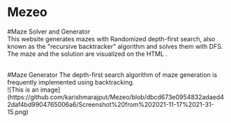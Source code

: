 # Mezeo
#Maze Solver and Generator<br>
This website generates mazes with Randomized depth-first search, also known as the "recursive backtracker" algorithm and solves them with DFS. The maze and the solution are visualized on the HTML <canvas>.

 <br>
  #Maze Generator
  The depth-first search algorithm of maze generation is frequently implemented using backtracking.
  <br>
![This is an image](https://github.com/karishmarajput/Mezeo/blob/dbcd673e0954832adaed42daf4bd9904765006a6/Screenshot%20from%202021-11-17%2021-31-15.png)
